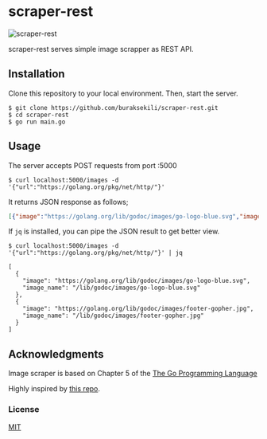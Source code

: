 # scraper-rest
![scraper-rest](https://user-images.githubusercontent.com/32663655/106951708-2a96e780-6741-11eb-85b0-d4ae47e12d8b.png)

scraper-rest serves simple image scrapper as REST API.

## Installation
Clone this repository to your local environment. 
Then, start the server.

```shell script
$ git clone https://github.com/buraksekili/scraper-rest.git
$ cd scraper-rest
$ go run main.go
```

## Usage
The server accepts POST requests from port :5000

```shell script
$ curl localhost:5000/images -d '{"url":"https://golang.org/pkg/net/http/"}'
```
It returns JSON response as follows;
```JSON
[{"image":"https://golang.org/lib/godoc/images/go-logo-blue.svg","image_name":"/lib/godoc/images/go-logo-blue.svg"},{"image":"https://golang.org/lib/godoc/images/footer-gopher.jpg","image_name":"/lib/godoc/images/footer-gopher.jpg"}]
```

If `jq` is installed, you can pipe the JSON result to get better view.
```shell script
$ curl localhost:5000/images -d '{"url":"https://golang.org/pkg/net/http/"}' | jq

[
  {
    "image": "https://golang.org/lib/godoc/images/go-logo-blue.svg",
    "image_name": "/lib/godoc/images/go-logo-blue.svg"
  },
  {
    "image": "https://golang.org/lib/godoc/images/footer-gopher.jpg",
    "image_name": "/lib/godoc/images/footer-gopher.jpg"
  }
]
```


## Acknowledgments
Image scraper is based on Chapter 5 of the [The Go Programming Language](https://www.gopl.io/)

Highly inspired by [this repo](https://github.com/nicholasjackson/building-microservices-youtube/tree/episode_7/product-api).

### License
[MIT](https://github.com/buraksekili/scraper-rest/blob/master/LICENSE)
